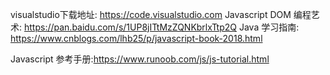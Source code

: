 visualstudio下载地址: https://code.visualstudio.com
Javascript DOM 编程艺术: https://pan.baidu.com/s/1UP8jITtMzZQNKbrlxTtp2Q
Java 学习指南: https://www.cnblogs.com/lhb25/p/javascript-book-2018.html

Javascript 参考手册:https://www.runoob.com/js/js-tutorial.html

